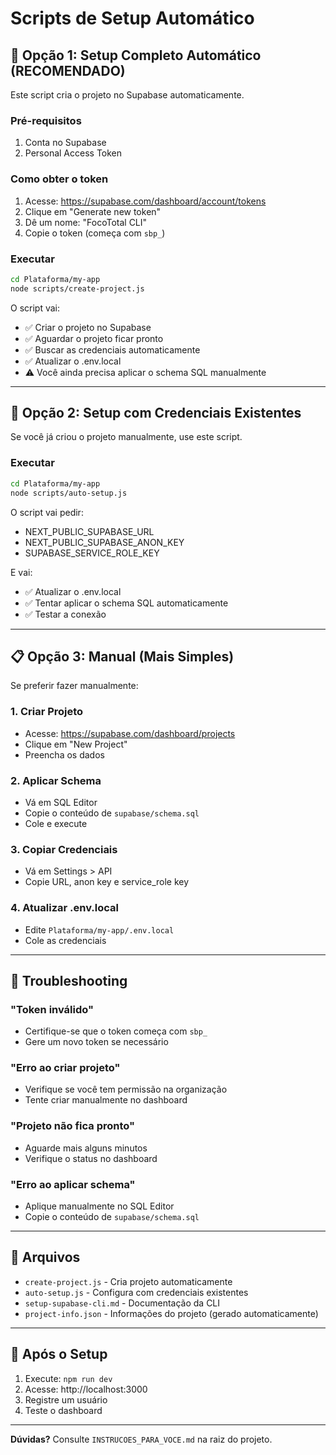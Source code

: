 # Scripts de Setup Automático

## 🚀 Opção 1: Setup Completo Automático (RECOMENDADO)

Este script cria o projeto no Supabase automaticamente.

### Pré-requisitos
1. Conta no Supabase
2. Personal Access Token

### Como obter o token
1. Acesse: https://supabase.com/dashboard/account/tokens
2. Clique em "Generate new token"
3. Dê um nome: "FocoTotal CLI"
4. Copie o token (começa com `sbp_`)

### Executar
```bash
cd Plataforma/my-app
node scripts/create-project.js
```

O script vai:
- ✅ Criar o projeto no Supabase
- ✅ Aguardar o projeto ficar pronto
- ✅ Buscar as credenciais automaticamente
- ✅ Atualizar o .env.local
- ⚠️ Você ainda precisa aplicar o schema SQL manualmente

---

## 🔧 Opção 2: Setup com Credenciais Existentes

Se você já criou o projeto manualmente, use este script.

### Executar
```bash
cd Plataforma/my-app
node scripts/auto-setup.js
```

O script vai pedir:
- NEXT_PUBLIC_SUPABASE_URL
- NEXT_PUBLIC_SUPABASE_ANON_KEY
- SUPABASE_SERVICE_ROLE_KEY

E vai:
- ✅ Atualizar o .env.local
- ✅ Tentar aplicar o schema SQL automaticamente
- ✅ Testar a conexão

---

## 📋 Opção 3: Manual (Mais Simples)

Se preferir fazer manualmente:

### 1. Criar Projeto
- Acesse: https://supabase.com/dashboard/projects
- Clique em "New Project"
- Preencha os dados

### 2. Aplicar Schema
- Vá em SQL Editor
- Copie o conteúdo de `supabase/schema.sql`
- Cole e execute

### 3. Copiar Credenciais
- Vá em Settings > API
- Copie URL, anon key e service_role key

### 4. Atualizar .env.local
- Edite `Plataforma/my-app/.env.local`
- Cole as credenciais

---

## 🐛 Troubleshooting

### "Token inválido"
- Certifique-se que o token começa com `sbp_`
- Gere um novo token se necessário

### "Erro ao criar projeto"
- Verifique se você tem permissão na organização
- Tente criar manualmente no dashboard

### "Projeto não fica pronto"
- Aguarde mais alguns minutos
- Verifique o status no dashboard

### "Erro ao aplicar schema"
- Aplique manualmente no SQL Editor
- Copie o conteúdo de `supabase/schema.sql`

---

## 📝 Arquivos

- `create-project.js` - Cria projeto automaticamente
- `auto-setup.js` - Configura com credenciais existentes
- `setup-supabase-cli.md` - Documentação da CLI
- `project-info.json` - Informações do projeto (gerado automaticamente)

---

## 🎯 Após o Setup

1. Execute: `npm run dev`
2. Acesse: http://localhost:3000
3. Registre um usuário
4. Teste o dashboard

---

**Dúvidas?** Consulte `INSTRUCOES_PARA_VOCE.md` na raiz do projeto.
